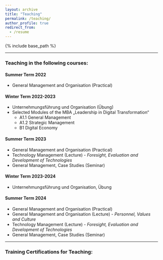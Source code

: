 ```yaml
---
layout: archive
title: "Teaching"
permalink: /teaching/
author_profile: true
redirect_from:
  - /resume
---
```


{% include base_path %}

---


### Teaching in the following courses: 

#### Summer Term 2022
  * General Management and Organisation (Practical)

#### Winter Term 2022-2023
  * Unternehmungsführung und Organisation (Übung)
  * Selected Modules of the MBA „Leadership in Digital Transformation“
    * A1.1 General Management
    * A1.2 Strategic Management
    * B1 Digital Economy

#### Summer Term 2023
  * General Management and Organisation (Practical)
  * Technology Management (Lecture) - _Foresight, Evaluation and Development of Technologies_
  * General Management, Case Studies (Seminar)

#### Winter Term 2023-2024
  * Unternehmungsführung und Organisation, Übung

#### Summer Term 2024
  * General Management and Organisation (Practical)
  * General Management and Organisation (Lecture) - _Personnel, Values and Culture_
  * Technology Management (Lecture) - _Foresight, Evaluation and Development of Technologies_
  * General Management, Case Studies (Seminar)

---

### Training Certifications for Teaching:

